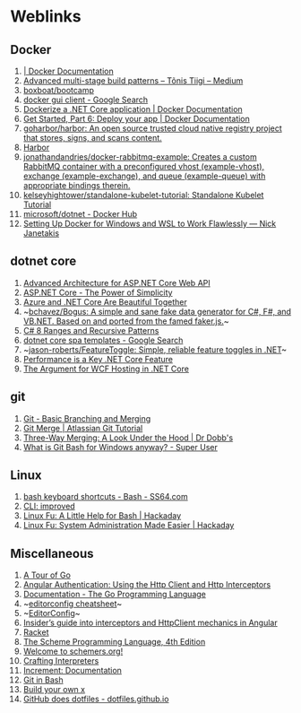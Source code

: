 # Weblinks

## Docker

1. [| Docker Documentation](https://docs.docker.com/engine/reference/builder/#understand-how-cmd-and-entrypoint-interact)
1. [Advanced multi-stage build patterns – Tõnis Tiigi – Medium](https://medium.com/@tonistiigi/advanced-multi-stage-build-patterns-6f741b852fae)
1. [boxboat/bootcamp](https://github.com/boxboat/bootcamp)
1. [docker gui client - Google Search](https://www.google.com/search?q=docker+gui+client&rlz=1C1CAFC_enUS805US805&oq=docker+gui+client-8)
1. [Dockerize a .NET Core application | Docker Documentation](https://docs.docker.com/engine/examples/dotnetcore/)
1. [Get Started, Part 6: Deploy your app | Docker Documentation](https://docs.docker.com/v17.09/get-started/part6/)
1. [goharbor/harbor: An open source trusted cloud native registry project that stores, signs, and scans content.](https://github.com/goharbor/harbor)
1. [Harbor](https://goharbor.io/)
1. [jonathandandries/docker-rabbitmq-example: Creates a custom RabbitMQ container with a preconfigured vhost (example-vhost), exchange (example-exchange), and queue (example-queue) with appropriate bindings therein.](https://github.com/jonathandandries/docker-rabbitmq-example)
1. [kelseyhightower/standalone-kubelet-tutorial: Standalone Kubelet Tutorial](https://github.com/kelseyhightower/standalone-kubelet-tutorial)
1. [microsoft/dotnet - Docker Hub](https://hub.docker.com/r/microsoft/dotnet/)
1. [Setting Up Docker for Windows and WSL to Work Flawlessly — Nick Janetakis](https://nickjanetakis.com/blog/setting-up-docker-for-windows-and-wsl-to-work-flawlessly)

## dotnet core

1. [Advanced Architecture for ASP.NET Core Web API](https://www.infoq.com/articles/advanced-architecture-aspnet-core)
1. [ASP.NET Core - The Power of Simplicity](https://www.infoq.com/articles/aspnetcore-power-of-simplicity)
1. [Azure and .NET Core Are Beautiful Together](https://www.infoq.com/articles/azure-and-net-core?utm_campaign=rightbar_v2&utm_source=infoq&utm_medium=articles_link&utm_content=link_text)
1. ~[bchavez/Bogus: A simple and sane fake data generator for C#, F#, and VB.NET. Based on and ported from the famed faker.js.](https://github.com/bchavez/Bogus)~
1. [C# 8 Ranges and Recursive Patterns](https://www.infoq.com/articles/cs8-ranges-and-recursive-patterns)
1. [dotnet core spa templates - Google Search](https://www.google.com/search?q=dotnet+core+spa+templates&oq=dotnet+core+spa)
1. ~[jason-roberts/FeatureToggle: Simple, reliable feature toggles in .NET](https://github.com/jason-roberts/FeatureToggle)~
1. [Performance is a Key .NET Core Feature](https://www.infoq.com/articles/performance-net-core?utm_campaign=rightbar_v2&utm_source=infoq&utm_medium=articles_link&utm_content=link_text)
1. [The Argument for WCF Hosting in .NET Core](https://www.infoq.com/articles/WCF-Net-Core-Debate?utm_campaign=rightbar_v2&utm_source=infoq&utm_medium=articles_link&utm_content=link_text)

## git

1. [Git - Basic Branching and Merging](https://git-scm.com/book/en/v2/Git-Branching-Basic-Branching-and-Merging)
1. [Git Merge | Atlassian Git Tutorial](https://www.atlassian.com/git/tutorials/using-branches/git-merge)
1. [Three-Way Merging: A Look Under the Hood | Dr Dobb's](http://www.drdobbs.com/tools/three-way-merging-a-look-under-the-hood/240164902)
1. [What is Git Bash for Windows anyway? - Super User](https://superuser.com/questions/1053633/what-is-git-bash-for-windows-anyway)

## Linux

1. [bash keyboard shortcuts - Bash - SS64.com](https://ss64.com/bash/syntax-keyboard.html)
1. [CLI: improved](https://remysharp.com/2018/08/23/cli-improved)
1. [Linux Fu: A Little Help for Bash | Hackaday](https://hackaday.com/2018/02/02/linux-fu-a-little-help-for-bash/)
1. [Linux Fu: System Administration Made Easier | Hackaday](https://hackaday.com/2017/11/09/linux-fu-system-administration-made-easier/)

## Miscellaneous

1. [A Tour of Go](https://tour.golang.org/welcome/1)
1. [Angular Authentication: Using the Http Client and Http Interceptors](https://medium.com/@ryanchenkie_40935/angular-authentication-using-the-http-client-and-http-interceptors-2f9d1540eb8)
1. [Documentation - The Go Programming Language](https://golang.org/doc/)
1. ~[editorconfig cheatsheet](https://devhints.io/editorconfig)~
1. ~[EditorConfig](https://editorconfig.org/)~
1. [Insider’s guide into interceptors and HttpClient mechanics in Angular](https://blog.angularindepth.com/insiders-guide-into-interceptors-and-httpclient-mechanics-in-angular-103fbdb397bf)
1. [Racket](http://www.racket-lang.org/)
1. [The Scheme Programming Language, 4th Edition](https://www.scheme.com/tspl4/)
1. [Welcome to schemers.org!](https://schemers.org/)
1. [Crafting Interpreters](http://www.craftinginterpreters.com/)
1. [Increment: Documentation](https://increment.com/documentation/)
1. [Git in Bash](https://git-scm.com/book/en/v2/Appendix-A%3A-Git-in-Other-Environments-Git-in-Bash)
1. [Build your own x](https://github.com/danistefanovic/build-your-own-x/blob/master/README.md)
1. [GitHub does dotfiles - dotfiles.github.io](https://dotfiles.github.io/)